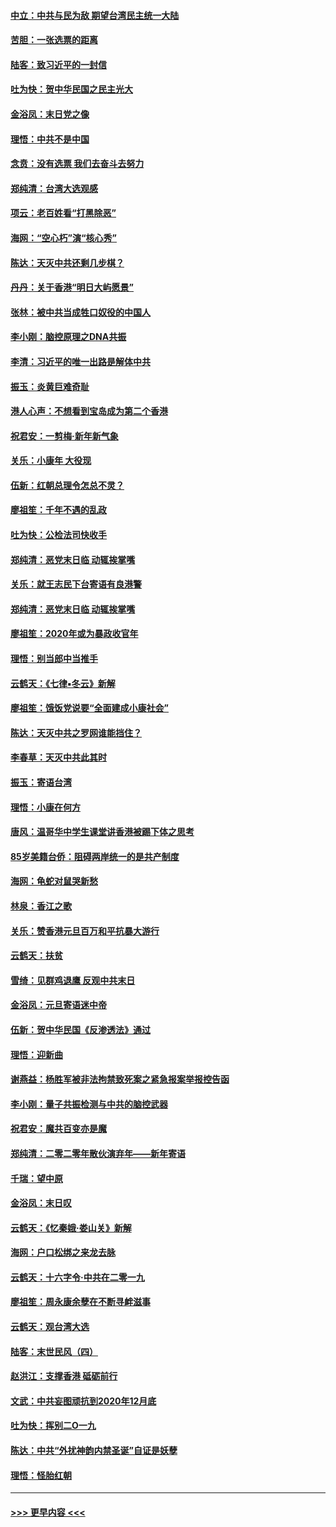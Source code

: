 #### [中立：中共与民为敌 期望台湾民主统一大陆](../pages/nsc993/n11790392.md?t=01132002) 
#### [苦胆：一张选票的距离](../pages/nsc993/n11788914.md?t=01132002) 
#### [陆客：致习近平的一封信](../pages/nsc993/n11788867.md?t=01132002) 
#### [吐为快：贺中华民国之民主光大](../pages/nsc993/n11788618.md?t=01132002) 
#### [金浴凤：末日党之像](../pages/nsc993/n11787475.md?t=01132002) 
#### [理悟：中共不是中国](../pages/nsc993/n11787463.md?t=01132002) 
#### [念贲：没有选票  我们去奋斗去努力](../pages/nsc993/n11787398.md?t=01132002) 
#### [郑纯清：台湾大选观感](../pages/nsc993/n11786210.md?t=01132002) 
#### [项云：老百姓看“打黑除恶”](../pages/nsc993/n11785398.md?t=01132002) 
#### [海网：“空心朽”演“核心秀”](../pages/nsc993/n11783874.md?t=01132002) 
#### [陈达：天灭中共还剩几步棋？](../pages/nsc993/n11783719.md?t=01132002) 
#### [丹丹：关于香港“明日大屿愿景”](../pages/nsc993/n11783273.md?t=01132002) 
#### [张林：被中共当成牲口奴役的中国人](../pages/nsc993/n11782397.md?t=01132002) 
#### [李小刚：脑控原理之DNA共振](../pages/nsc993/n11780962.md?t=01132002) 
#### [李清：习近平的唯一出路是解体中共](../pages/nsc993/n11780866.md?t=01132002) 
#### [振玉：炎黄巨难奇耻](../pages/nsc993/n11779632.md?t=01132002) 
#### [港人心声：不想看到宝岛成为第二个香港](../pages/nsc993/n11778817.md?t=01132002) 
#### [祝君安：一剪梅‧新年新气象](../pages/nsc993/n11776340.md?t=01132002) 
#### [关乐：小康年 大役现](../pages/nsc993/n11774213.md?t=01132002) 
#### [伍新：红朝总理令怎总不灵？](../pages/nsc993/n11770813.md?t=01132002) 
#### [廖祖笙：千年不遇的乱政](../pages/nsc993/n11770373.md?t=01132002) 
#### [吐为快：公检法司快收手](../pages/nsc993/n11770359.md?t=01132002) 
#### [郑纯清：恶党末日临 动辄挨掌嘴](../pages/nsc993/n11769912.md?t=01132002) 
#### [关乐：就王志民下台寄语有良港警](../pages/nsc993/n11769903.md?t=01132002) 
#### [郑纯清：恶党末日临 动辄挨掌嘴](../pages/nsc993/n11769356.md?t=01132002) 
#### [廖祖笙：2020年或为暴政收官年](../pages/nsc993/n11768216.md?t=01132002) 
#### [理悟：别当郎中当推手](../pages/nsc993/n11768243.md?t=01132002) 
#### [云鹤天：《七律▪冬云》新解](../pages/nsc993/n11768204.md?t=01132002) 
#### [廖祖笙：饿饭党说要“全面建成小康社会”](../pages/nsc993/n11767482.md?t=01132002) 
#### [陈达：天灭中共之罗网谁能挡住？](../pages/nsc993/n11767465.md?t=01132002) 
#### [李春草：天灭中共此其时](../pages/nsc993/n11767452.md?t=01132002) 
#### [振玉：寄语台湾](../pages/nsc993/n11767432.md?t=01132002) 
#### [理悟：小康在何方](../pages/nsc993/n11767394.md?t=01132002) 
#### [唐风：温哥华中学生课堂讲香港被踢下体之思考](../pages/nsc993/n11766848.md?t=01132002) 
#### [85岁美籍台侨：阻碍两岸统一的是共产制度](../pages/nsc993/n11765043.md?t=01132002) 
#### [海网：龟蛇对鼠哭新愁](../pages/nsc993/n11764895.md?t=01132002) 
#### [林泉：香江之歌](../pages/nsc993/n11764415.md?t=01132002) 
#### [关乐：赞香港元旦百万和平抗暴大游行](../pages/nsc993/n11764382.md?t=01132002) 
#### [云鹤天：扶贫](../pages/nsc993/n11764245.md?t=01132002) 
#### [雪绮：见群鸡退鹰  反观中共末日](../pages/nsc993/n11762112.md?t=01132002) 
#### [金浴凤：元旦寄语迷中帝](../pages/nsc993/n11761788.md?t=01132002) 
#### [伍新：贺中华民国《反渗透法》通过](../pages/nsc993/n11761994.md?t=01132002) 
#### [理悟：迎新曲](../pages/nsc993/n11761152.md?t=01132002) 
#### [谢燕益：杨胜军被非法拘禁致死案之紧急报案举报控告函](../pages/nsc993/n11756134.md?t=01132002) 
#### [李小刚：量子共振检测与中共的脑控武器](../pages/nsc993/n11754518.md?t=01132002) 
#### [祝君安：魔共百变亦是魔](../pages/nsc993/n11754469.md?t=01132002) 
#### [郑纯清：二零二零年散伙演弃年——新年寄语](../pages/nsc993/n11754195.md?t=01132002) 
#### [千瑞：望中原](../pages/nsc993/n11754159.md?t=01132002) 
#### [金浴凤：末日叹](../pages/nsc993/n11752359.md?t=01132002) 
#### [云鹤天：《忆秦娥‧娄山关》新解](../pages/nsc993/n11752348.md?t=01132002) 
#### [海网：户口松绑之来龙去脉](../pages/nsc993/n11752328.md?t=01132002) 
#### [云鹤天：十六字令‧中共在二零一九](../pages/nsc993/n11752305.md?t=01132002) 
#### [廖祖笙：周永康余孽在不断寻衅滋事](../pages/nsc993/n11751013.md?t=01132002) 
#### [云鹤天：观台湾大选](../pages/nsc993/n11751007.md?t=01132002) 
#### [陆客：末世民风（四）](../pages/nsc993/n11749203.md?t=01132002) 
#### [赵洪江：支撑香港 砥砺前行](../pages/nsc993/n11748482.md?t=01132002) 
#### [文武：中共妄图顽抗到2020年12月底](../pages/nsc993/n11748446.md?t=01132002) 
#### [吐为快：挥别二O一九](../pages/nsc993/n11748411.md?t=01132002) 
#### [陈达：中共“外扰神韵内禁圣诞”自证是妖孽](../pages/nsc993/n11748226.md?t=01132002) 
#### [理悟：怪胎红朝](../pages/nsc993/n11748206.md?t=01132002) 

----
#### [ >>> 更早内容 <<< ](../indexes/nsc993-earlier.md)
